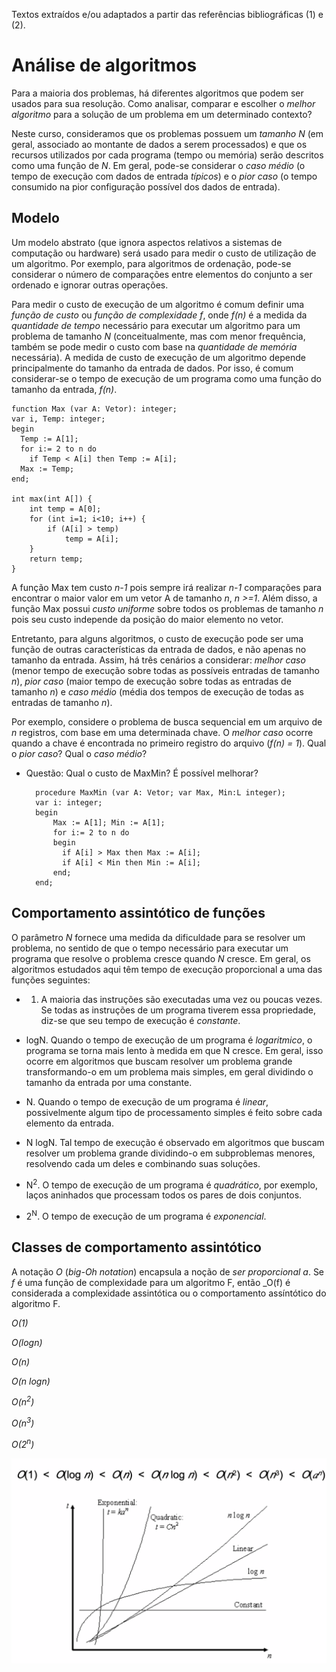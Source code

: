Textos extraídos e/ou adaptados a partir das referências bibliográficas (1) e (2).

# Análise de algoritmos

Para a maioria dos problemas, há diferentes algoritmos que podem ser usados para sua resolução. Como analisar, comparar e escolher o _melhor algoritmo_ para a solução de um problema em um determinado contexto? 

Neste curso, consideramos que 
os problemas possuem um _tamanho N_ (em geral, associado ao montante de dados a serem processados) e que
os recursos utilizados por cada programa (tempo ou memória) serão descritos como uma função de _N_. 
Em geral, pode-se considerar o _caso médio_ (o tempo de execução com dados de entrada _típicos_) 
e o _pior caso_ (o tempo consumido na pior configuração possível dos dados de entrada). 

## Modelo 

Um modelo abstrato (que ignora aspectos relativos a sistemas de computação ou hardware) será usado para medir o custo de utilização de um algoritmo.
Por exemplo, para algoritmos de ordenação, pode-se considerar o número de comparações entre elementos do conjunto a ser ordenado e ignorar outras operações.

Para medir o custo de execução de um algoritmo é comum definir uma 
_função de custo_ ou _função de complexidade_ _f_, 
onde _f(n)_ é a medida da _quantidade de tempo_ necessário para executar um algoritmo para um problema de tamanho _N_
(conceitualmente, mas com menor frequência, também se pode medir o custo com base na _quantidade de memória_ necessária).
A medida de custo de execução de um algoritmo depende principalmente do tamanho da entrada de dados. 
Por isso, é comum considerar-se o tempo de execução de um programa como uma função do tamanho da entrada, _f(n)_. 

    function Max (var A: Vetor): integer;
    var i, Temp: integer;
    begin 
      Temp := A[1];
      for i:= 2 to n do 
        if Temp < A[i] then Temp := A[i];
      Max := Temp;
    end;
    
    int max(int A[]) {
        int temp = A[0];
        for (int i=1; i<10; i++) {
            if (A[i] > temp) 
                temp = A[i];
        }
        return temp;
    }
    
A função Max tem custo _n-1_ 
pois sempre irá realizar _n-1_ comparações para encontrar o maior valor em um vetor A de tamanho _n_, _n >=1_. 
Além disso, a função Max possui _custo uniforme_ sobre todos os problemas de tamanho _n_ 
pois seu custo independe da posição do maior elemento no vetor.

Entretanto, para alguns algoritmos, 
o custo de execução pode ser uma função de outras características da entrada de dados, 
e não apenas no tamanho da entrada. 
Assim, há três cenários a considerar: 
_melhor caso_ (menor tempo de execução sobre todas as possíveis entradas de tamanho _n_), 
_pior caso_ (maior tempo de execução sobre todas as entradas de tamanho _n_) e 
_caso médio_ (média dos tempos de execução de todas as entradas de tamanho _n_). 

Por exemplo, considere o problema de busca sequencial em um arquivo de _n_ registros, 
com base em uma determinada chave.
O _melhor caso_ ocorre quando a chave é encontrada no primeiro registro do arquivo (_f(n) = 1_). 
Qual o _pior caso_? Qual o _caso médio_?

- Questão: Qual o custo de MaxMin? É possível melhorar?

        procedure MaxMin (var A: Vetor; var Max, Min:L integer);
        var i: integer;
        begin 
            Max := A[1]; Min := A[1];
            for i:= 2 to n do 
            begin
              if A[i] > Max then Max := A[i];
              if A[i] < Min then Min := A[i];
            end;
        end;
    
## Comportamento assintótico de funções

O parâmetro _N_ fornece uma medida da dificuldade para se resolver um problema, no sentido de que o tempo necessário para executar um programa que resolve o problema cresce quando _N_ cresce. Em geral, os algoritmos estudados aqui têm tempo de execução proporcional a uma das funções seguintes:

+ 1. A maioria das instruções são executadas uma vez ou poucas vezes. Se todas as instruções de um programa tiverem essa propriedade, diz-se que seu tempo de execução é _constante_.

+ logN. Quando o tempo de execução de um programa é _logaritmico_, o programa se torna mais lento à medida em que N cresce. Em geral, isso ocorre em algoritmos que buscam resolver um problema grande transformando-o em um problema mais simples, em geral dividindo o tamanho da entrada por uma constante.

+ N. Quando o tempo de execução de um programa é _linear_, possivelmente algum tipo de processamento simples é feito sobre cada elemento da entrada.

+ N logN. Tal tempo de execução é observado em algoritmos que buscam resolver um problema grande dividindo-o em subproblemas menores, resolvendo cada um deles e combinando suas soluções.

+ N<sup>2</sup>. O tempo de execução de um programa é _quadrático_, por exemplo, laços aninhados que processam todos os pares de dois conjuntos.

+ 2<sup>N</sup>.  O tempo de execução de um programa é _exponencial_.


## Classes de comportamento assintótico

A notação _O_ (_big-Oh notation_) encapsula a noção de _ser proporcional a_. 
Se _f_ é uma função de complexidade para um algoritmo F, então _O(f) é considerada a complexidade assintótica ou o comportamento assíntótico do algoritmo F. 

_O(1)_

_O(logn)_

_O(n)_

_O(n logn)_

_O(n<sup>2</sup>)_

_O(n<sup>3</sup>)_

_O(2<sup>n</sup>)_



![big O](https://github.com/christinaflach/aulas/blob/master/matd04/tutorial/bigO.png)
